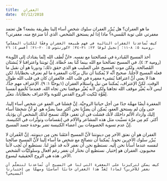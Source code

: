 ```yaml
---
title:  الغفران
date:  07/12/2018
---
```


ما هو الغفران؟ هل يُبرِّر الغفران سلوك شخصٍ أساء إلينا بطريقة بشعة؟ هل تعتمد مغفرتي على توبة المُسيء؟ ماذا إذا لم يستحق الشخص، الذي أنا منزعج منه، مغفرتي؟

`كيف تُساعدنا الفقرات التالية في فهم طبيعة الغفران وفقًا للكتاب المقدَّس؟ رومية ٥: ٨-١١؛ إنجيل لوقا ٢٣: ٣١-٣٤؛ ٢كورنثوس ٥: ٢٠-٢١؛ أفسس ٤: ٢٦.`

أخذ المسيح المُبادرة في مُصالحتنا مع نفسه. «انَّ لُطف الله إنَّما يقتادك إلى التَّوبة» (رومية ٢: ٤). في المسيح تصالحنا مع الله بينما كُنا بعد خُطاة. إنَّ توبتنا واعترافنا لا يُنشئان المُصالحة. ولكن موت المسيح على الصليب هو الذي حقق ذلك؛ ودورنا هو أن نقبل ما فعله المسيح لأجلنا. صحيح أنَّه لا يُمكننا أن ننال بركات المغفرة ما لم نعترف بخطايانا. لكن هذا لا يعني أنَّ اعترافنا يُنشيء مغفِرة في قلب الله. فالغفران كان في قلب الله طوال الوقت. لكنَّ الإعتراف، يُمكننا من نيل واستلام الغفران (١يوحنَّا ١: ٩). الإعتراف مهم جدًّا، ليس لأنه يُغيِّر موقف الله تجاهنا ولكن لأنه يُغيِّر موقفنا نحن تجاه الله. فعندما نُخْضِع أنفسنا لِقُوَّة تَبْكيت الروح القدس للتوبة والاعتراف بخطايانا، نتغيَّر.

المغفرة أيضًا مهمَّة جدًا من أجل حياتنا الروحيَّة. إنَّ فشلنا في العفو عن شخص أساء إلينا، حتى وإن لم يستحق العفو، يُمكِن أن يضرُّنا نحن أكثر مما يضرُّه هو. لو أنَّ شخصًا أساء إليك وازداد الألم داخلك لأنك فشلت في أن تغفر، فإنَّك تسمح لذلك الشخص أن يؤذيك أكثر. كم مِن مرَّة تسبَّبت مثل هذه المشاعر والآلام في إنقسامات وتوتُّرات في الكنيسة. إنَّ عدم تسوية الخصومات بين أعضاء الكنيسة تضر بوحدة جسد المسيح.

الغفران هو أن نعتق الآخر مِن دينونتنا لأنَّ المسيح أعتَقَنا نحن مِن دينونته. إنَّ الغُفران لا يُبرِّر سلوك الآخرين نحونا. يُمكننا أن نتصالح مع شخص ما أساء إلينا لأنَّ المسيح صالحنا لنفسه عندما أسأنا نحن إليه. نستطيع نحن أن نغفر لأنه قد غُفِرَ لنا. نستطيع أن نُحِب لأننا محبوبون. الغفران هو إختيار. نستطيع أن نختار أن نغفر رغم أفعال وسلوكيَّات الشخص الآخر. هذه هي الروح الحقيقية ليسوع.

`كيف يمكن لتركيزنا على المغفرة التي لنا في المسيح أن تُساعدنا لنتعلَّم أن نغفر للآخرين؟ لماذا يُعَدُّ هذا الغفران جانبًا أساسيًا ومهمًّا مِن إختبارنا المسيحي؟`